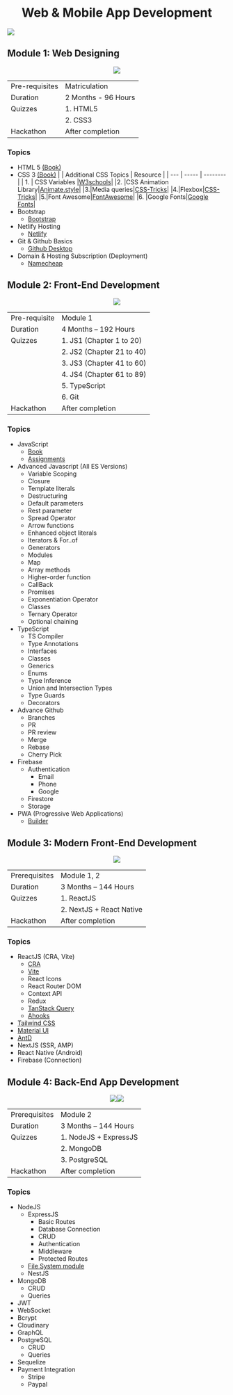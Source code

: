 <h1 align='center'>Web & Mobile App Development</h1>

<img src='./imgs/banner.png'/>

<!-- <p align="center"><img src="https://skillicons.dev/icons?i=html,css,js,ts,git" /><img src="https://skillicons.dev/icons?i=react,mui,tailwind,nextjs,nodejs" /><img src="https://skillicons.dev/icons?i=express,mongodb,graphql,postgresql,nestjs" /><p/> -->

## Module 1: Web Designing

<p align="center"><img src="https://skillicons.dev/icons?i=html,css,github,netlify,bootstrap" /><p/>

|                |                     |
| -------------- | ------------------- |
| Pre-requisites | Matriculation       |
| Duration       | 2 Months - 96 Hours |
| Quizzes        | 1. HTML5            |
|                | 2. CSS3             |
| Hackathon      | After completion    |

### Topics

- HTML 5 [(Book)](https://github.com/ghousahmed/Books/blob/master/Wiley.HTML.and.CSS.Oct.2011.pdf)
- CSS 3 [(Book)](https://github.com/ghousahmed/Books/blob/master/Wiley.HTML.and.CSS.Oct.2011.pdf)
  | | Additional CSS Topics | Resource |
  | --- | ----- | -------- |
  | 1. | CSS Variables |[W3schools](https://www.w3schools.com/css/css3_variables.asp)|
  |2. |CSS Animation Library|[Animate.style](https://animate.style/)|
  |3.|Media queries|[CSS-Tricks](https://css-tricks.com/a-complete-guide-to-css-media-queries/)|
  |4.|Flexbox|[CSS-Tricks](https://css-tricks.com/snippets/css/a-guide-to-flexbox/)|
  |5.|Font Awesome|[FontAwesome](https://fontawesome.com/icons)|
  |6. |Google Fonts|[Google Fonts](https://getbootstrap.com/)|
- Bootstrap
  - [Bootstrap](https://getbootstrap.com/)
- Netlify Hosting
  - [Netlify](https://app.netlify.com/drop)
- Git & Github Basics
  - [Github Desktop](https://desktop.github.com/)
- Domain & Hosting Subscription (Deployment)
  - [Namecheap](https://www.namecheap.com/)

## Module 2: Front-End Development

<p align="center"><img src="https://skillicons.dev/icons?i=js,ts,git,firebase" /><p/>

|               |                           |
| ------------- | ------------------------- |
| Pre-requisite | Module 1                  |
| Duration      | 4 Months – 192 Hours      |
| Quizzes       | 1. JS1 (Chapter 1 to 20)  |
|               | 2. JS2 (Chapter 21 to 40) |
|               | 3. JS3 (Chapter 41 to 60) |
|               | 4. JS4 (Chapter 61 to 89) |
|               | 5. TypeScript             |
|               | 6. Git                    |
| Hackathon     | After completion          |

### Topics

- JavaScript
  - [Book](https://github.com/ghousahmed/Books/blob/master/ASmarterWaytoLearnJavaScript.pdf)
  - [Assignments](https://github.com/ghousahmed/javascript-exercises)
- Advanced Javascript (All ES Versions)
  - Variable Scoping
  - Closure
  - Template literals
  - Destructuring
  - Default parameters
  - Rest parameter
  - Spread Operator
  - Arrow functions
  - Enhanced object literals
  - Iterators & For..of
  - Generators
  - Modules
  - Map
  - Array methods
  - Higher-order function
  - CallBack
  - Promises
  - Exponentiation Operator
  - Classes
  - Ternary Operator
  - Optional chaining
- TypeScript
  - TS Compiler
  - Type Annotations
  - Interfaces
  - Classes
  - Generics
  - Enums
  - Type Inference
  - Union and Intersection Types
  - Type Guards
  - Decorators
- Advance Github
  - Branches
  - PR
  - PR review
  - Merge
  - Rebase
  - Cherry Pick
- Firebase
  - Authentication
    - Email
    - Phone
    - Google
  - Firestore
  - Storage
- PWA (Progressive Web Applications)
  - [Builder](https://www.pwabuilder.com/)

## Module 3: Modern Front-End Development

<p align="center"><img src="https://skillicons.dev/icons?i=react,redux,next,mui,tailwind" /><p/>

|               |                          |
| ------------- | ------------------------ |
| Prerequisites | Module 1, 2              |
| Duration      | 3 Months – 144 Hours     |
| Quizzes       | 1. ReactJS               |
|               | 2. NextJS + React Native |
| Hackathon     | After completion         |

### Topics

- ReactJS (CRA, Vite)
  - [CRA](https://create-react-app.dev/)
  - [Vite](https://vitejs.dev/)
  - React Icons
  - React Router DOM
  - Context API
  - Redux
  - [TanStack Query](https://tanstack.com/query/v3/)
  - [Ahooks](https://ahooks.js.org/)
- [Tailwind CSS](https://tailwindcss.com/)
- [Material UI](https://mui.com/)
- [AntD](https://ant.design/)
- NextJS (SSR, AMP)
- React Native (Android)
- Firebase (Connection)

## Module 4: Back-End App Development

<p align="center"><img src="https://skillicons.dev/icons?i=nodejs,express,mongo,nestjs" /><img src="https://skillicons.dev/icons?i=postgresql,graphql,sequelize" /><p/>

|               |                       |
| ------------- | --------------------- |
| Prerequisites | Module 2              |
| Duration      | 3 Months – 144 Hours  |
| Quizzes       | 1. NodeJS + ExpressJS |
|               | 2. MongoDB            |
|               | 3. PostgreSQL         |
| Hackathon     | After completion      |

### Topics

- NodeJS
  - ExpressJS
    - Basic Routes
    - Database Connection
    - CRUD
    - Authentication
    - Middleware
    - Protected Routes
  - [File System module](https://nodejs.org/api/fs.html)
  - NestJS
- MongoDB
  - CRUD
  - Queries
- JWT
- WebSocket
- Bcrypt
- Cloudinary
- GraphQL
- PostgreSQL
  - CRUD
  - Queries
- Sequelize
- Payment Integration
  - Stripe
  - Paypal
